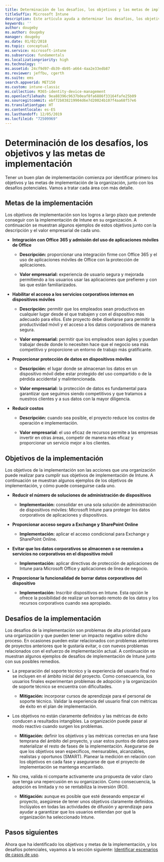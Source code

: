 ```yaml
---
title: Determinación de los desafíos, los objetivos y las metas de implementación
titleSuffix: Microsoft Intune
description: Este artículo ayuda a determinar los desafíos, los objetivos y las metas para una implementación solo en la nube de Microsoft Intune.
keywords: ''
author: dougeby
ms.author: dougeby
manager: dougeby
ms.date: 01/02/2018
ms.topic: conceptual
ms.service: microsoft-intune
ms.subservice: fundamentals
ms.localizationpriority: high
ms.technology: ''
ms.assetid: 24cf9d97-db39-4b95-a664-4aa2e33edb87
ms.reviewer: jeffbu, cgerth
ms.suite: ems
search.appverid: MET150
ms.custom: intune-classic
ms.collection: M365-identity-device-management
ms.openlocfilehash: 9ea88396c9637b0eaf8fa6886f33164fafe25b09
ms.sourcegitcommit: ebf72b038219904d6e7d20024b107f4aa68f57e6
ms.translationtype: HT
ms.contentlocale: es-ES
ms.lasthandoff: 12/05/2019
ms.locfileid: "72509969"
---
```

# <a name="determine-deployment-goals-objectives-and-challenges"></a>Determinación de los desafíos, los objetivos y las metas de implementación

Tener un buen plan de implementación comienza por identificar primero los objetivos y las metas de implementación de la organización, junto con los desafíos potenciales. Vamos a tratar cada área con más detalle.

## <a name="deployment-goals"></a>Metas de la implementación

Los objetivos de implementación son los logros a largo plazo que pretende conseguir con la implementación de Intune en su organización. A continuación se muestran algunos ejemplos de estos objetivos junto con la descripción y el valor empresarial de cada uno.

- **Integración con Office 365 y admisión del uso de aplicaciones móviles de Office**

  - **Descripción:** proporcionar una integración firme con Office 365 y el uso de aplicaciones móviles de Office con la protección de aplicaciones.

  - **Valor empresarial:** experiencia de usuario segura y mejorada permitiendo a los usuarios usar las aplicaciones que prefieren y con las que están familiarizados.

- **Habilitar el acceso a los servicios corporativos internos en dispositivos móviles**

  - **Descripción:** permitir que los empleados sean productivos en cualquier lugar desde el que trabajen y con el dispositivo más adecuado para ellos. Este proyecto debe diseñarse para permitir la productividad móvil y el acceso a los datos corporativos de manera segura.

  - **Valor empresarial:** permitir que los empleados sean ágiles y puedan trabajar desde donde lo necesiten hace que el negocio sea más competitivo y proporcione un entorno de trabajo más gratificante.

- **Proporcionar protección de datos en dispositivos móviles**

  - **Descripción:** el lugar donde se almacenan los datos en un dispositivo móvil debe estar protegido del uso compartido o de la pérdida accidental y malintencionada.

  - **Valor empresarial:** la protección de datos es fundamental para garantizar que seguimos siendo competitivos y que tratamos a nuestros clientes y a sus datos con la mayor diligencia.

- **Reducir costos**

  - **Descripción:** cuando sea posible, el proyecto reduce los costos de operación e implementación.

  - **Valor empresarial:** el uso eficaz de recursos permite a las empresas invertir en otras áreas, competir de manera más eficaz y proporcionar un servicio mejor a los clientes.

## <a name="deployment-objectives"></a>Objetivos de la implementación

Los objetivos de la implementación son las acciones que una organización puede realizar para cumplir sus objetivos de implementación de Intune. A continuación se muestran algunos ejemplos de los objetivos de implementación, y cómo puede conseguirse cada uno.

- **Reducir el número de soluciones de administración de dispositivos**

  - **Implementación:** consolidar en una sola solución de administración de dispositivos móviles: Microsoft Intune para proteger los datos corporativos de aplicaciones y dispositivos.

- **Proporcionar acceso seguro a Exchange y SharePoint Online**

  - **Implementación:** aplicar el acceso condicional para Exchange y SharePoint Online.

- **Evitar que los datos corporativos se almacenen o se reenvíen a servicios no corporativos en el dispositivo móvil**

  - **Implementación:** aplicar directivas de protección de aplicaciones de Intune para Microsoft Office y aplicaciones de línea de negocio.

- **Proporcionar la funcionalidad de borrar datos corporativos del dispositivo**

  - **Implementación:** Inscribir dispositivos en Intune. Esta opción le ofrece la posibilidad de realizar un borrado remoto de los datos y los recursos corporativos cuando sea apropiado.

## <a name="deployment-challenges"></a>Desafíos de la implementación

Los desafíos de la implementación son problemas de alta prioridad para una organización y que pueden tener un impacto negativo sobre dicho proceso. En ocasiones pueden estar relacionados con problemas anteriores de proyectos anteriores que le gustaría evitar, o con nuevos problemas relacionados con el esfuerzo de implementación actual. A continuación se muestran algunos ejemplos de desafíos de implementación de Intune junto con sus posibles remedios.

- La preparación del soporte técnico y la experiencia del usuario final no se incluyen en el ámbito inicial del proyecto. Como consecuencia, los usuarios finales experimentan problemas de adopción y la organización de soporte técnico se encuentra con dificultades.

  - **Mitigación:** incorporar cursos de aprendizaje para el personal de soporte técnico. Validar la experiencia del usuario final con métricas de éxito en el plan de implementación.

- Los objetivos no están claramente definidos y las métricas de éxito conducen a resultados intangibles. La organización puede pasar al modo reactivo cuando surgen los problemas.

  - **Mitigación:** definir los objetivos y las métricas correctas en una fase temprana del ámbito del proyecto, y usar estos puntos de datos para materializar el resto de fases de la implementación. Asegurarse de que los objetivos sean específicos, mensurables, alcanzables, realistas y oportunos (SMART). Planear la medición en relación con los objetivos en cada fase y asegurarse de que el proyecto de implementación se mantenga encarrilado.

- No crea, valida ni comparte activamente una propuesta de valor claro que tenga una repercusión en su organización. Como consecuencia, la adopción es limitada y no se rentabiliza la inversión (ROI).

  - **Mitigación:** aunque es posible que esté deseando empezar el proyecto, asegúrese de tener unos objetivos claramente definidos. Inclúyalos en todas las actividades de difusión y aprendizaje para ayudar a garantizar que los usuarios entiendan por qué la organización ha seleccionado Intune.

## <a name="next-steps"></a>Pasos siguientes

Ahora que ha identificado los objetivos y metas de la implementación, y los desafíos potenciales, vayamos a la sección siguiente: [Identificar escenarios de casos de uso](planning-guide-scenarios.md).
